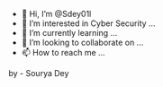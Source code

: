 - 👋 Hi, I’m @Sdey01l
- 👀 I’m interested in Cyber Security ...
- 🌱 I’m currently learning ...
- 💞️ I’m looking to collaborate on ...
- 📫 How to reach me ...

<!---
Sdey01l/Sdey01l is a ✨ special ✨ repository because its `README.md` (this file) appears on your GitHub profile.
You can click the Preview link to take a look at your changes.
--->
by - Sourya Dey
